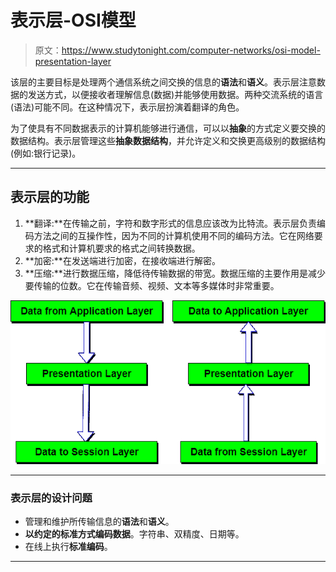 # 表示层-OSI模型

> 原文：<https://www.studytonight.com/computer-networks/osi-model-presentation-layer>

该层的主要目标是处理两个通信系统之间交换的信息的**语法**和**语义**。表示层注意数据的发送方式，以便接收者理解信息(数据)并能够使用数据。两种交流系统的语言(语法)可能不同。在这种情况下，表示层扮演着翻译的角色。

为了使具有不同数据表示的计算机能够进行通信，可以以**抽象**的方式定义要交换的数据结构。表示层管理这些**抽象数据结构**，并允许定义和交换更高级别的数据结构(例如:银行记录)。

* * *

## 表示层的功能

1.  **翻译:**在传输之前，字符和数字形式的信息应该改为比特流。表示层负责编码方法之间的互操作性，因为不同的计算机使用不同的编码方法。它在网络要求的格式和计算机要求的格式之间转换数据。
2.  **加密:**在发送端进行加密，在接收端进行解密。
3.  **压缩:**进行数据压缩，降低待传输数据的带宽。数据压缩的主要作用是减少要传输的位数。它在传输音频、视频、文本等多媒体时非常重要。

![Presentation Layer in ISO-OSI Model](img/96552a55ce7bd80e0f9272984406e86f.png)

* * *

### 表示层的设计问题

*   管理和维护所传输信息的**语法**和**语义**。
*   **以约定的标准方式编码数据**。字符串、双精度、日期等。
*   在线上执行**标准编码**。

* * *